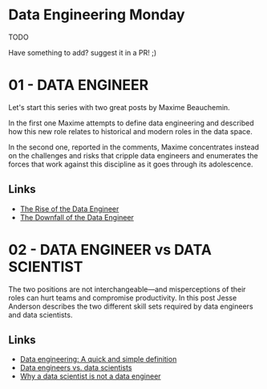 # Data Engineering Monday
TODO

Have something to add? suggest it in a PR! ;)

# 01 - DATA ENGINEER
Let's start this series with two great posts by  Maxime Beauchemin.

In  the first one Maxime  attempts to define data engineering and described how this new role relates to historical and modern roles in the data space. 

In the second one, reported in the comments, Maxime concentrates instead on the challenges and risks that cripple data engineers and enumerates the forces that work against this discipline as it goes through its adolescence.

## Links
- [The Rise of the Data Engineer](https://www.freecodecamp.org/news/the-rise-of-the-data-engineer-91be18f1e603/)
- [The Downfall of the Data Engineer](https://medium.com/@maximebeauchemin/the-downfall-of-the-data-engineer-5bfb701e5d6b)


# 02 - DATA ENGINEER vs DATA SCIENTIST
The two positions are not interchangeable—and misperceptions of their roles can hurt teams and compromise productivity. In this post Jesse Anderson describes the two different skill sets required by data engineers and data scientists.

## Links
- [Data engineering: A quick and simple definition](https://www.oreilly.com/ideas/data-engineering-a-quick-and-simple-definition)
- [Data engineers vs. data scientists](https://www.oreilly.com/ideas/data-engineers-vs-data-scientists)
- [Why a data scientist is not a data engineer](https://www.oreilly.com/ideas/why-a-data-scientist-is-not-a-data-engineer)

